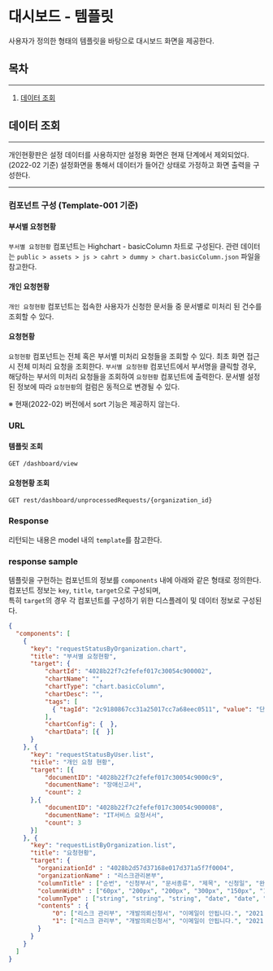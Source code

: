 # 대시보드 - 템플릿

사용자가 정의한 형태의 템플릿을 바탕으로 대시보드 화면을 제공한다.

## 목차

---

1. [데이터 조회](#데이터-조회)

## 데이터 조회

---

개인현황판은 설정 데이터를 사용하지만 설정용 화면은 현재 단계에서 제외되었다. (2022-02 기준) 
설정화면을 통해서 데이터가 들어간 상태로 가정하고 화면 출력을 구성한다.

---

### 컴포넌트 구성 (Template-001 기준)

#### 부서별 요청현황

`부서별 요청현황` 컴포넌트는 Highchart - basicColumn 차트로 구성된다.
관련 데이터는 `public > assets > js > cahrt > dummy > chart.basicColumn.json` 파일을 참고한다.

#### 개인 요청현황

`개인 요청현황` 컴포넌트는 접속한 사용자가 신청한 문서들 중 문서별로 미처리 된 건수를 조회할 수 있다.

#### 요청현황

`요청현황` 컴포넌트는 전체 혹은 부서별 미처리 요청들을 조회할 수 있다.
최초 화면 접근 시 전체 미처리 요청을 조회한다.
`부서별 요청현황` 컴포넌트에서 부서명을 클릭할 경우, 해당하는 부서의 미처리 요청들을 조회하여 `요청현황` 컴포넌트에 출력한다.
문서별 설정된 정보에 따라 `요청현황`의 컬럼은 동적으로 변경될 수 있다.

※ 현재(2022-02) 버전에서 sort 기능은 제공하지 않는다. 

### URL

#### 템플릿 조회
```
GET /dashboard/view
```
#### 요청현황 조회
```
GET rest/dashboard/unprocessedRequests/{organization_id}
```

### Response
리턴되는 내용은 model 내의 `template`를 참고한다.

### response sample
템플릿을 구헌하는 컴포넌트의 정보를 `components` 내에 아래와 같은 형태로 정의한다.   
컴포넌트 정보는 `key`, `title`, `target`으로 구성되며,  
특히 `target`의 경우 각 컴포넌트를 구성하기 위한 디스플레이 및 데이터 정보로 구성된다.    

```json
{
  "components": [
    {
      "key": "requestStatusByOrganization.chart",
      "title": "부서별 요청현황",
      "target": {
          "chartId": "4028b22f7c2fefef017c30054c900002",
          "chartName": "",
          "chartType": "chart.basicColumn",
          "chartDesc": "",
          "tags": [
            { "tagId": "2c9180867cc31a25017cc7a68eec0511", "value": "단순의뢰" }
          ],
          "chartConfig": {  },
          "chartData": [{  }]
      }
    }, {
      "key": "requestStatusByUser.list",
      "title": "개인 요청 현황",
      "target": [{
          "documentID": "4028b22f7c2fefef017c30054c9000c9",
          "documentName": "장애신고서",
          "count": 2
      },{
          "documentID": "4028b22f7c2fefef017c30054c900008",
          "documentName": "IT서비스 요청서서",
          "count": 3
      }] 
    }, {
      "key": "requestListByOrganization.list",
      "title": "요청현황",
      "target": {
        "organizationId" : "4028b2d57d37168e017d371a5f7f0004",
        "organizationName" : "리스크관리본부",
        "columnTitle" : ["순번", "신청부서", "문서종류", "제목", "신청일", "완료 희망일", "상태", "PL", " 신청자", "난이도", "문서번호"],
        "columnWidth" : ["60px", "200px", "200px", "300px", "150px", "150px", "150px", "150px", "150px", "80px", "300px"],
        "columnType" : ["string", "string", "string", "date", "date", "string", "string","string", "string"],
        "contents" : {
            "0": ["리스크 관리부", "개발의뢰신청서", "이메일이 안됩니다.", "2021-02-05", "2021-02-05", "신청서 접수", "정희찬", "상", "CSR-20220117-001"],
            "1": ["리스크 관리부", "개발의뢰신청서", "이메일이 안됩니다.", "2021-02-12", "2021-02-12", "신청서 접수", "정희찬", "상", "CSR-20220117-002"]
        }
      }
    }
  ]
}
```  


